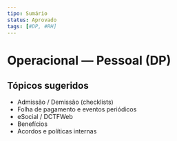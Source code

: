 ```yaml
---
tipo: Sumário
status: Aprovado
tags: [#DP, #RH]
---
```


# Operacional — Pessoal (DP)

## Tópicos sugeridos
- Admissão / Demissão (checklists)
- Folha de pagamento e eventos periódicos
- eSocial / DCTFWeb
- Benefícios
- Acordos e políticas internas

